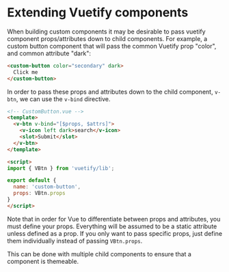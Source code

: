 # Extending Vuetify components

When building custom components it may be desirable to pass vuetify component props/attributes down 
to child components. For example, a custom button component that will pass the common Vuetify prop 
"color", and common attribute "dark":

```html
<custom-button color="secondary" dark>
  Click me
</custom-button>
```

In order to pass these props and attributes down to the child component, `v-btn`, we can use the 
`v-bind` directive.

```html
<!-- CustomButton.vue -->
<template>
  <v-btn v-bind="[$props, $attrs]">
    <v-icon left dark>search</v-icon>
    <slot>Submit</slot>
  </v-btn>
</template>

<script>
import { VBtn } from 'vuetify/lib';

export default {
  name: 'custom-button',
  props: VBtn.props
}
</script>
```

Note that in order for Vue to differentiate between props and attributes, you must define your props. 
Everything will be assumed to be a static attribute unless defined as a prop. If you only want to
pass specific props, just define them individually instead of passing `VBtn.props`.

This can be done with multiple child components to ensure that a component is themeable.
